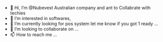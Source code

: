 - 👋 Hi, I’m @Nubevest Australian company and ant to Collabrate with techies 
- 👀 I’m interested in softwares, 
- 🌱 I’m currently looking for pos system let me know if you got 1 ready ...
- 💞️ I’m looking to collaborate on ...
- 📫 How to reach me ...

<!---
Nubevest/Nubevest is a ✨ special ✨ repository because its `README.md` (this file) appears on your GitHub profile.
You can click the Preview link to take a look at your changes.
--->
